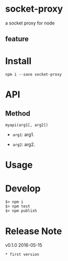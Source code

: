 # socket-proxy

a socket proxy for node

## feature

# Install

    npm i --save socket-proxy

# API

## Method

`myapi(arg1[, arg2])`

- `arg1`: arg1.

- `arg2`: arg2.

# Usage


# Develop

    $> npm i
    $> npm test
    $> npm publish

# Release Note

v0.1.0 2016-05-15

    * first version
